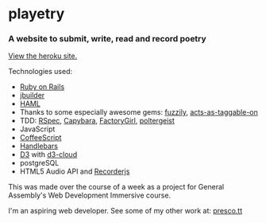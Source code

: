 # playetry
### A website to submit, write, read and record poetry

[View the heroku site.](http://playetry.herokuapp.com)

Technologies used:

-  [Ruby on Rails](http://rubyonrails.org/)
  - [jbuilder](https://github.com/rails/jbuilder)
  - [HAML](http://haml.info/)
  - Thanks to some especially awesome gems: [fuzzily](https://github.com/mezis/fuzzily), [acts-as-taggable-on](https://github.com/mbleigh/acts-as-taggable-on)
  - TDD: [RSpec](https://github.com/jnicklas/capybara), [Capybara](https://github.com/jnicklas/capybara), [FactoryGirl](https://github.com/thoughtbot/factory_girl), [poltergeist](https://github.com/jonleighton/poltergeist)
-  JavaScript
  - [CoffeeScript](http://coffeescript.org)
  - [Handlebars](http://handlebarsjs.com/)
  - [D3](d3js.org) with [d3-cloud](https://github.com/jasondavies/d3-cloud)
-  postgreSQL
-  HTML5 Audio API and [Recorderjs](https://github.com/mattdiamond/Recorderjs)

This was made over the course of a week as a project for General Assembly's Web Development Immersive course.

I'm an aspiring web developer. See some of my other work at: [presco.tt](http://presco.tt)
